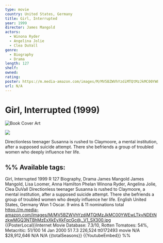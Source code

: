 ```yaml
---
type: movie
country: United States, Germany
title: Girl, Interrupted
year: 1999
director: James Mangold
actors:
  - Winona Ryder
  - Angelina Jolie
  - Clea DuVall
genre:
  - Biography
  - Drama
length: 127
shelf:
owned:
rating:
poster: https://m.media-amazon.com/images/M/MV5BZWVhYzdiMTQtMzJkMC00YWEwLTkyNDEtNzkwMGQ3NTBhMzExXkEyXkFqcGc@._V1_SX300.jpg
url: N/A
---
```


# Girl, Interrupted (1999)

![Book Cover Art](undefined)

![](https://m.media-amazon.com/images/M/MV5BZWVhYzdiMTQtMzJkMC00YWEwLTkyNDEtNzkwMGQ3NTBhMzExXkEyXkFqcGc@._V1_SX300.jpg)

Directionless teenager Susanna is rushed to Claymoore, a mental institution, after a supposed suicide attempt. There she befriends a group of troubled women who deeply influence her life.


%%
Available tags:
----------------------
Girl, Interrupted
1999
R
127
Biography, Drama
James Mangold
James Mangold, Lisa Loomer, Anna Hamilton Phelan
Winona Ryder, Angelina Jolie, Clea DuVall
Directionless teenager Susanna is rushed to Claymoore, a mental institution, after a supposed suicide attempt. There she befriends a group of troubled women who deeply influence her life.
English
United States, Germany
Won 1 Oscar. 9 wins & 11 nominations total
https://m.media-amazon.com/images/M/MV5BZWVhYzdiMTQtMzJkMC00YWEwLTkyNDEtNzkwMGQ3NTBhMzExXkEyXkFqcGc@._V1_SX300.jpg
{{PosterLocal}}Internet Movie Database: 7.3/10, Rotten Tomatoes: 54%, Metacritic: 51/100
14 Jan 2000
51
7.3
226,524
tt0172493
movie
N/A
$28,912,646
N/A
N/A
{{totalSeasons}}
{{YoutubeEmbed}}
%%